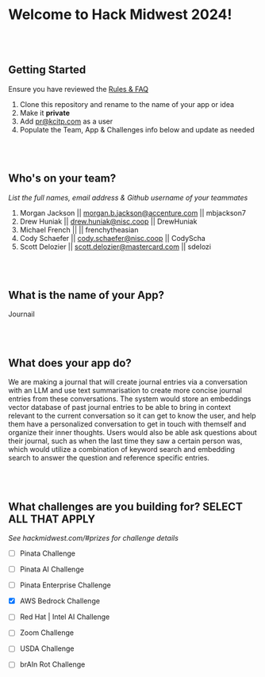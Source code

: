 # Welcome to Hack Midwest 2024!
<br /><br />


## Getting Started
Ensure you have reviewed the [Rules & FAQ](https://hackmidwest.com/#faq)
1. Clone this repository and rename to the name of your app or idea
2. Make it **private**
3. Add pr@kcitp.com as a user
4. Populate the Team, App & Challenges info below and update as needed

<br /><br />

## Who's on your team?
*List the full names,  email address & Github username of your teammates*

1.   Morgan Jackson  || morgan.b.jackson@accenture.com || mbjackson7
2.   Drew Huniak     || drew.huniak@nisc.coop || DrewHuniak
3.   Michael French  ||  || frenchytheasian
4.   Cody Schaefer   || cody.schaefer@nisc.coop || CodyScha
5.   Scott Delozier  || scott.delozier@mastercard.com || sdelozi

<br /><br />


## What is the name of your App?
Journail

<br /><br />
## What does your app do?
We are making a journal that will create journal entries via a conversation with an LLM and use text summarisation to create more concise journal entries from these conversations. The system would store an embeddings vector database of past journal entries to be able to bring in context relevant to the current conversation so it can get to know the user, and help them have a personalized conversation to get in touch with themself and organize their inner thoughts. Users would also be able ask questions about their journal, such as when the last time they saw a certain person was, which would utilize a combination of keyword search and embedding search to answer the question and reference specific entries.

<br /><br />


## What challenges are you building for? SELECT ALL THAT APPLY
*See hackmidwest.com/#prizes for challenge details*
- [ ]  Pinata Challenge
- [ ]  Pinata AI Challenge
- [ ]  Pinata Enterprise Challenge
- [X]  AWS Bedrock Challenge
- [ ]  Red Hat | Intel AI Challenge
- [ ]  Zoom Challenge
- [ ]  USDA Challenge
- [ ]  brAIn Rot Challenge


<br /><br />
